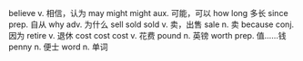 believe            v.       相信，认为
may might might    aux.     可能，可以
how long                    多长
since              prep.    自从
why                adv.     为什么
sell sold sold     v.       卖，出售
sale               n.       卖
because            conj.    因为
retire             v.       退休
cost cost cost     v.       花费
pound              n.       英镑
worth              prep.    值……钱
penny              n.       便士
word               n.       单词